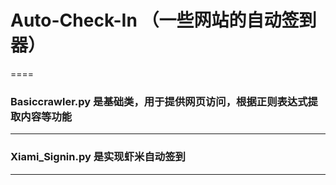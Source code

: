 # Auto-Check-In （一些网站的自动签到器）
====

### Basiccrawler.py 是基础类，用于提供网页访问，根据正则表达式提取内容等功能
------

### Xiami_Signin.py 是实现虾米自动签到
------

